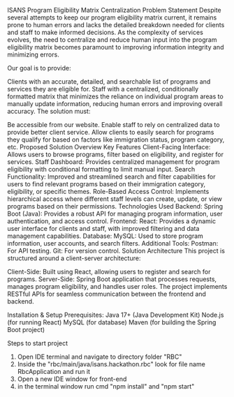 ISANS Program Eligibility Matrix Centralization
Problem Statement
Despite several attempts to keep our program eligibility matrix current, it remains prone to human errors and lacks the detailed breakdown needed for clients and staff to make informed decisions. As the complexity of services evolves, the need to centralize and reduce human input into the program eligibility matrix becomes paramount to improving information integrity and minimizing errors.

Our goal is to provide:

Clients with an accurate, detailed, and searchable list of programs and services they are eligible for.
Staff with a centralized, conditionally formatted matrix that minimizes the reliance on individual program areas to manually update information, reducing human errors and improving overall accuracy.
The solution must:

Be accessible from our website.
Enable staff to rely on centralized data to provide better client service.
Allow clients to easily search for programs they qualify for based on factors like immigration status, program category, etc.
Proposed Solution Overview
Key Features
Client-Facing Interface: Allows users to browse programs, filter based on eligibility, and register for services.
Staff Dashboard: Provides centralized management for program eligibility with conditional formatting to limit manual input.
Search Functionality: Improved and streamlined search and filter capabilities for users to find relevant programs based on their immigration category, eligibility, or specific themes.
Role-Based Access Control: Implements hierarchical access where different staff levels can create, update, or view programs based on their permissions.
Technologies Used
Backend:
Spring Boot (Java): Provides a robust API for managing program information, user authentication, and access control.
Frontend:
React: Provides a dynamic user interface for clients and staff, with improved filtering and data management capabilities.
Database:
MySQL: Used to store program information, user accounts, and search filters.
Additional Tools:
Postman: For API testing.
Git: For version control.
Solution Architecture
This project is structured around a client-server architecture:

Client-Side: Built using React, allowing users to register and search for programs.
Server-Side: Spring Boot application that processes requests, manages program eligibility, and handles user roles.
The project implements RESTful APIs for seamless communication between the frontend and backend.

Installation & Setup
Prerequisites:
Java 17+ (Java Development Kit)
Node.js (for running React)
MySQL (for database)
Maven (for building the Spring Boot project)

Steps to start project 

1. Open IDE terminal and navigate to directory folder "RBC"
2. Inside the "rbc/main/java/isans.hackathon.rbc" look for file name RbcApplication and run it
3. Open a new IDE window for front-end
4. in the terminal window run cmd "npm install" and "npm start"

